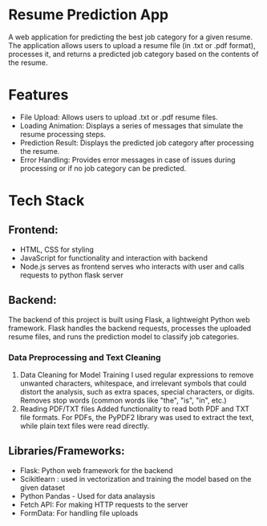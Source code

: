 # Resume Prediction App
A web application for predicting the best job category for a given resume. The application allows users to upload a resume file (in .txt or .pdf format), processes it, and returns a predicted job category based on the contents of the resume.

# Features
- File Upload: Allows users to upload .txt or .pdf resume files.
- Loading Animation: Displays a series of messages that simulate the resume processing steps.
- Prediction Result: Displays the predicted job category after processing the resume.
- Error Handling: Provides error messages in case of issues during processing or if no job category can be predicted.

# Tech Stack
## Frontend:
- HTML, CSS for styling
- JavaScript for functionality and interaction with backend
- Node.js serves as frontend serves who interacts with user and calls requests to python flask server 
## Backend:
The backend of this project is built using Flask, a lightweight Python web framework. Flask handles the backend requests, processes the uploaded resume files, and runs the prediction model to classify job categories.
### Data Preprocessing and Text Cleaning
1. Data Cleaning for Model Training
I used regular expressions to remove unwanted characters, whitespace, and irrelevant symbols that could distort the analysis, such as extra spaces, special characters, or digits.
Removes stop words (common words like "the", "is", "in", etc.)
3. Reading PDF/TXT files
 Added functionality to read both PDF and TXT file formats. For PDFs, the PyPDF2 library was used to extract the text, while plain text files were read directly.
## Libraries/Frameworks:
- Flask: Python web framework for the backend
- Scikitlearn : used in vectorization and training the model based on the given dataset
- Python Pandas - Used for data analaysis
- Fetch API: For making HTTP requests to the server
- FormData: For handling file uploads

